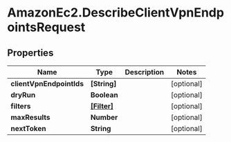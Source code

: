 # AmazonEc2.DescribeClientVpnEndpointsRequest

## Properties

Name | Type | Description | Notes
------------ | ------------- | ------------- | -------------
**clientVpnEndpointIds** | **[String]** |  | [optional] 
**dryRun** | **Boolean** |  | [optional] 
**filters** | [**[Filter]**](Filter.md) |  | [optional] 
**maxResults** | **Number** |  | [optional] 
**nextToken** | **String** |  | [optional] 



